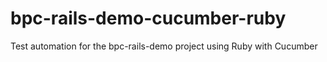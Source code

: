 # bpc-rails-demo-cucumber-ruby
Test automation for the bpc-rails-demo project using Ruby with Cucumber
